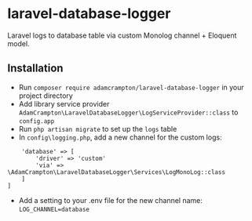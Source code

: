 # laravel-database-logger
Laravel logs to database table via custom Monolog channel + Eloquent model.

## Installation
* Run ```composer require adamcrampton/laravel-database-logger``` in your project directory
* Add library service provider ```AdamCrampton\LaravelDatabaseLogger\LogServiceProvider::class``` to ```config.app```
* Run ```php artisan migrate``` to set up the ```logs``` table
* In ```config\logging.php```, add a new channel for the custom logs:

```'channels' => [
    'database' => [
        'driver' => 'custom'
        'via' => \AdamCrampton\LaravelDatabaseLogger\Services\LogMonoLog::class
    ]
]
```
* Add a setting to your .env file for the new channel name: ```LOG_CHANNEL=database```